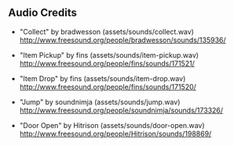## Audio Credits ##
 * "Collect" by bradwesson (assets/sounds/collect.wav)
   http://www.freesound.org/people/bradwesson/sounds/135936/

 * "Item Pickup" by fins (assets/sounds/item-pickup.wav)
   http://www.freesound.org/people/fins/sounds/171521/

 * "Item Drop" by fins (assets/sounds/item-drop.wav)
   http://www.freesound.org/people/fins/sounds/171520/

 * "Jump" by soundnimja (assets/sounds/jump.wav)
   http://www.freesound.org/people/soundnimja/sounds/173326/

 * "Door Open" by Hitrison (assets/sounds/door-open.wav)
   http://www.freesound.org/people/Hitrison/sounds/198869/